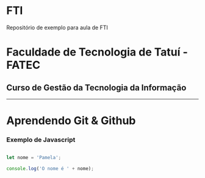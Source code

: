 # FTI
Repositório de exemplo para aula de FTI

# Faculdade de Tecnologia de Tatuí - FATEC

## Curso de Gestão da Tecnologia da Informação

---

# Aprendendo Git & Github

### Exemplo de Javascript
```javascript

let nome = 'Pamela';

console.log('O nome é ' + nome);
```
